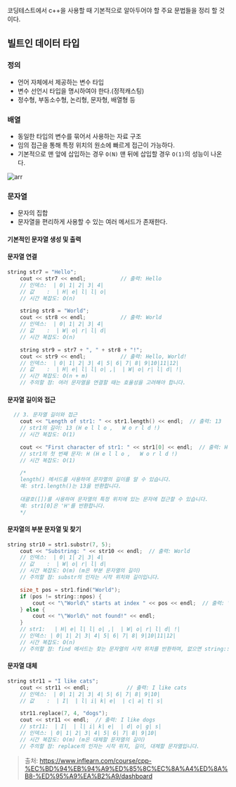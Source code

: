 코딩테스트에서 c++을 사용할 때 기본적으로 알아두어야 할 주요 문법들을 정리 할 것이다.

## 빌트인 데이터 타입

### 정의
- 언어 자체에서 제공하는 변수 타입
- 변수 선언시 타입을 명시하여야 한다.(정적캐스팅)
- 정수형, 부동소수형, 논리형, 문자형, 배열형 등 

### 배열
- 동일한 타입의 변수를 묶어서 사용하는 자료 구조
- 임의 접근을 통해 특정 위치의 원소에 빠르게 접근이 가능하다.
- 기본적으로 맨 앞에 삽입하는 경우 `O(N)` 맨 뒤에 삽입할 경우 `O(1)`의 성능이 나온다.

![arr](/assets/images/posts_img/carr.png)

### 문자열
- 문자의 집합
- 문자열을 편리하게 사용할 수 있는 여러 메서드가 존재한다.

#### 기본적인 문자열 생성 및 출력

#### 문자열 연결

```c++
string str7 = "Hello";           
    cout << str7 << endl;           // 출력: Hello
    // 인덱스:  | 0| 1| 2| 3| 4|
    // 값    :  | H| e| l| l| o|
    // 시간 복잡도: O(n)

    string str8 = "World";           
    cout << str8 << endl;           // 출력: World
    // 인덱스:  | 0| 1| 2| 3| 4|
    // 값    :  | W| o| r| l| d|
    // 시간 복잡도: O(n)

    string str9 = str7 + ", " + str8 + "!";  
    cout << str9 << endl;           // 출력: Hello, World!
    // 인덱스:  | 0| 1| 2| 3| 4| 5| 6| 7| 8| 9|10|11|12|
    // 값    :  | H| e| l| l| o| ,|  | W| o| r| l| d| !|
    // 시간 복잡도: O(n + m)
    // 주의할 점: 여러 문자열을 연결할 때는 효율성을 고려해야 합니다.
```

#### 문자열 길이와 접근
```c++
  // 3. 문자열 길이와 접근
    cout << "Length of str1: " << str1.length() << endl;  // 출력: 13
    // str1의 길이: 13 (H e l l o ,   W o r l d !)
    // 시간 복잡도: O(1)

    cout << "First character of str1: " << str1[0] << endl;  // 출력: H
    // str1의 첫 번째 문자: H (H e l l o ,   W o r l d !)
    // 시간 복잡도: O(1)

    /* 
    length() 메서드를 사용하여 문자열의 길이를 알 수 있습니다.
    예: str1.length()는 13을 반환합니다.
    
    대괄호([])를 사용하여 문자열의 특정 위치에 있는 문자에 접근할 수 있습니다.
    예: str1[0]은 'H'를 반환합니다.
    */
```

#### 문자열의 부분 문자열 및 찾기
```c++
string str10 = str1.substr(7, 5);  
    cout << "Substring: " << str10 << endl;  // 출력: World
    // 인덱스:  | 0| 1| 2| 3| 4|
    // 값    :  | W| o| r| l| d|
    // 시간 복잡도: O(m) (m은 부분 문자열의 길이)
    // 주의할 점: substr의 인자는 시작 위치와 길이입니다.

    size_t pos = str1.find("World");  
    if (pos != string::npos) {
        cout << "\"World\" starts at index " << pos << endl;  // 출력: "World" starts at index 7
    } else {
        cout << "\"World\" not found!" << endl;
    }
    // str1:   | H| e| l| l| o| ,|  | W| o| r| l| d| !|
    // 인덱스: | 0| 1| 2| 3| 4| 5| 6| 7| 8| 9|10|11|12|
    // 시간 복잡도: O(n)
    // 주의할 점: find 메서드는 찾는 문자열의 시작 위치를 반환하며, 없으면 string::npos를 반환합니다.
```

#### 문자열 대체
```c++
string str11 = "I like cats";     
    cout << str11 << endl;            // 출력: I like cats
    // 인덱스:  | 0| 1| 2| 3| 4| 5| 6| 7| 8| 9|10|
    // 값    :  | I|  | l| i| k| e|  | c| a| t| s|

    str11.replace(7, 4, "dogs");  
    cout << str11 << endl;  // 출력: I like dogs
    // str11:  | I|  | l| i| k| e|  | d| o| g| s|
    // 인덱스: | 0| 1| 2| 3| 4| 5| 6| 7| 8| 9|10|
    // 시간 복잡도: O(m) (m은 대체할 문자열의 길이)
    // 주의할 점: replace의 인자는 시작 위치, 길이, 대체할 문자열입니다.
```

> 출처: https://www.inflearn.com/course/cpp-%EC%BD%94%EB%94%A9%ED%85%8C%EC%8A%A4%ED%8A%B8-%ED%95%A9%EA%B2%A9/dashboard